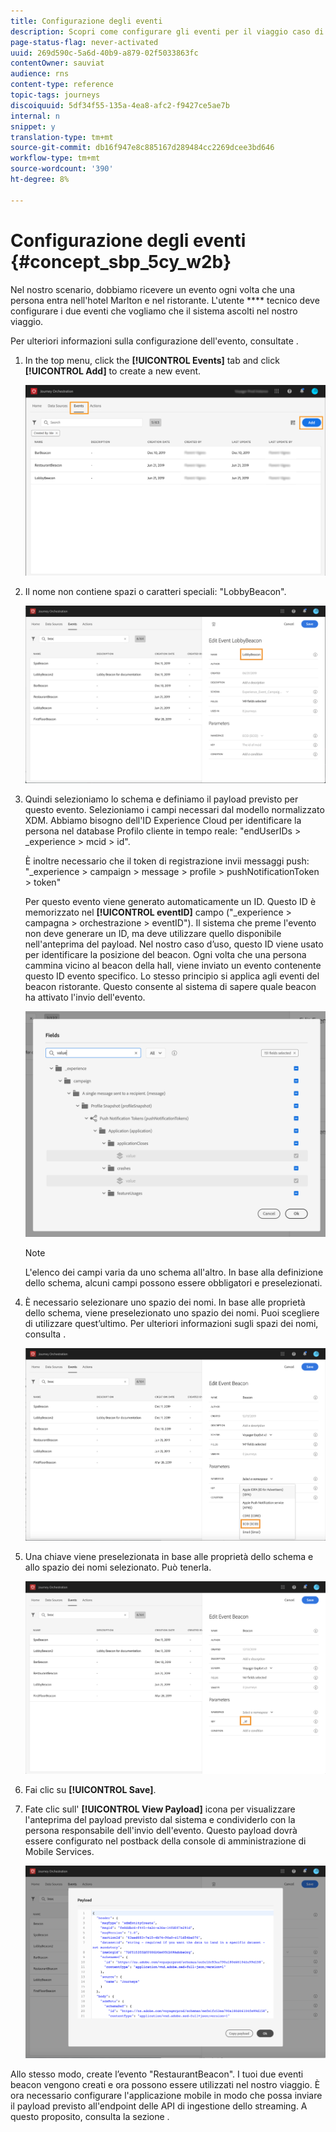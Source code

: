 ```yaml
---
title: Configurazione degli eventi
description: Scopri come configurare gli eventi per il viaggio caso di utilizzo avanzato
page-status-flag: never-activated
uuid: 269d590c-5a6d-40b9-a879-02f5033863fc
contentOwner: sauviat
audience: rns
content-type: reference
topic-tags: journeys
discoiquuid: 5df34f55-135a-4ea8-afc2-f9427ce5ae7b
internal: n
snippet: y
translation-type: tm+mt
source-git-commit: db16f947e8c885167d289484cc2269dcee3bd646
workflow-type: tm+mt
source-wordcount: '390'
ht-degree: 8%

---
```



# Configurazione degli eventi {#concept_sbp_5cy_w2b}

Nel nostro scenario, dobbiamo ricevere un evento ogni volta che una persona entra nell&#39;hotel Marlton e nel ristorante. L&#39;utente **** tecnico deve configurare i due eventi che vogliamo che il sistema ascolti nel nostro viaggio.

Per ulteriori informazioni sulla configurazione dell&#39;evento, consultate [](../event/about-events.md).

1. In the top menu, click the **[!UICONTROL Events]** tab and click **[!UICONTROL Add]** to create a new event.

   ![](../assets/journeyuc1_1.png)

1. Il nome non contiene spazi o caratteri speciali: &quot;LobbyBeacon&quot;.

   ![](../assets/journeyuc2_1.png)

1. Quindi selezioniamo lo schema e definiamo il payload previsto per questo evento. Selezioniamo i campi necessari dal modello normalizzato XDM. Abbiamo bisogno dell&#39;ID Experience Cloud  per identificare la persona nel database Profilo cliente in tempo reale: &quot;endUserIDs > _experience > mcid > id&quot;.

   È inoltre necessario che il token di registrazione invii messaggi push: &quot;_experience > campaign > message > profile > pushNotificationToken > token&quot;

   Per questo evento viene generato automaticamente un ID. Questo ID è memorizzato nel **[!UICONTROL eventID]** campo (&quot;_experience > campagna > orchestrazione > eventID&quot;). Il sistema che preme l&#39;evento non deve generare un ID, ma deve utilizzare quello disponibile nell&#39;anteprima del payload. Nel nostro caso d’uso, questo ID viene usato per identificare la posizione del beacon. Ogni volta che una persona cammina vicino al beacon della hall, viene inviato un evento contenente questo ID evento specifico. Lo stesso principio si applica agli eventi del beacon ristorante. Questo consente al sistema di sapere quale beacon ha attivato l&#39;invio dell&#39;evento.

   ![](../assets/journeyuc2_2.png)

   >[!NOTE]
   >
   >L&#39;elenco dei campi varia da uno schema all&#39;altro. In base alla definizione dello schema, alcuni campi possono essere obbligatori e preselezionati.

1. È necessario selezionare uno spazio dei nomi. In base alle proprietà dello schema, viene preselezionato uno spazio dei nomi. Puoi scegliere di utilizzare quest’ultimo. Per ulteriori informazioni sugli spazi dei nomi, consulta [](../event/selecting-the-namespace.md).

   ![](../assets/journeyuc2_4.png)

1. Una chiave viene preselezionata in base alle proprietà dello schema e allo spazio dei nomi selezionato. Può tenerla.

   ![](../assets/journeyuc2_4bis.png)

1. Fai clic su **[!UICONTROL Save]**.

1. Fate clic sull&#39; **[!UICONTROL View Payload]** icona per visualizzare l&#39;anteprima del payload previsto dal sistema e condividerlo con la persona responsabile dell&#39;invio dell&#39;evento.  Questo payload dovrà essere configurato nel postback della console di amministrazione di Mobile Services.

   ![](../assets/journeyuc2_5.png)

Allo stesso modo, create l’evento &quot;RestaurantBeacon&quot;. I tuoi due eventi beacon vengono creati e ora possono essere utilizzati nel nostro viaggio. È ora necessario configurare l&#39;applicazione mobile in modo che possa inviare il payload previsto all&#39;endpoint delle API di ingestione dello streaming. A questo proposito, consulta la sezione [](../event/additional-steps-to-send-events-to-journey-orchestration.md).
